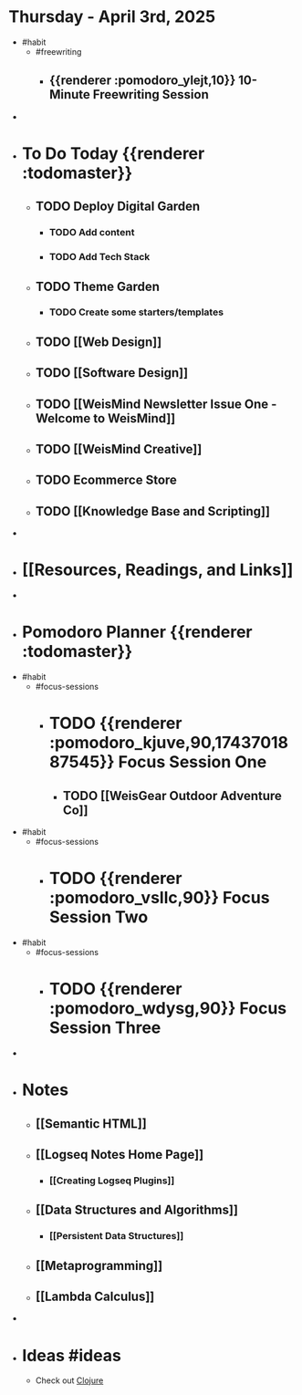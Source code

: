 # Thursday - April 3rd, 2025
- #habit
	- #freewriting
		- ## {{renderer :pomodoro_ylejt,10}} 10-Minute Freewriting Session
-
- # To Do Today {{renderer :todomaster}}
	- ## TODO Deploy Digital Garden
		- ### TODO Add content
		- ### TODO Add Tech Stack
	- ## TODO Theme Garden
		- ### TODO Create some starters/templates
	- ## TODO [[Web Design]]
	- ## TODO [[Software Design]]
	- ## TODO [[WeisMind Newsletter Issue One - Welcome to WeisMind]]
	- ## TODO [[WeisMind Creative]]
	- ## TODO Ecommerce Store
	- ## TODO [[Knowledge Base and Scripting]]
-
- # [[Resources, Readings, and Links]]
-
- # Pomodoro Planner {{renderer :todomaster}}
- #habit
	- #focus-sessions
		- # TODO {{renderer :pomodoro_kjuve,90,1743701887545}} Focus Session One
			- ## TODO [[WeisGear Outdoor Adventure Co]]
- #habit
	- #focus-sessions
		- # TODO {{renderer :pomodoro_vsllc,90}} Focus Session Two
- #habit
	- #focus-sessions
		- # TODO {{renderer :pomodoro_wdysg,90}} Focus Session Three
-
- # Notes
	- ## [[Semantic HTML]]
	- ## [[Logseq Notes Home Page]]
		- ### [[Creating Logseq Plugins]]
	- ## [[Data Structures and Algorithms]]
		- ### [[Persistent Data Structures]]
	- ## [[Metaprogramming]]
	- ## [[Lambda Calculus]]
-
- # Ideas #ideas
	- Check out [Clojure](https://clojure.org/)